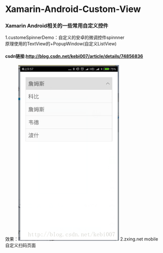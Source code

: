 ﻿# Xamarin-Android-Custom-View
### Xamarin Android相关的一些常用自定义控件
1.customeSpinnerDemo：自定义的安卓的微调控件spinnner<br/>原理使用的TextView的+PopupWindow(自定义ListView)
#### csdn链接:http://blog.csdn.net/kebi007/article/details/74856836
效果：![image](https://github.com/MaChuZhang/Xamarin-Android-Custom-View/blob/master/customSpinnerDemo/screen/20170714220228485.png)
2.zxing.net mobile自定义扫码页面

